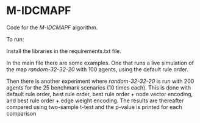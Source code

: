 # M-IDCMAPF

Code for the _M-IDCMAPF_ algorithm.

To run:

Install the libraries in the requirements.txt file.

In the main file there are some examples. One that runs a live simulation of the map _random-32-32-20_ with 100 agents, using the default rule order.

Then there is another experiment where _random-32-32-20_ is run with 200 agents for the 25 benchmark scenarios (10 times each). This is done with default rule order, best rule order, best rule order + node vector encoding, and best rule order + edge weight encoding.
The results are thereafter compared using two-sample t-test and the p-value is printed for each comparison


